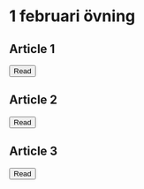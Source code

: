 # 1 februari övning

## Article 1
<button class="read1" data-author="Author 1" data-title="Article 1" data-characters="10">Read</button>
  
## Article 2
<button class="read1" data-author="Author 2" data-title="Article 2" data-characters="112">Read</button>  
  
## Article 3
<button class="read1" data-author="Author 3" data-title="Article 3" data-characters="130">Read</button>
